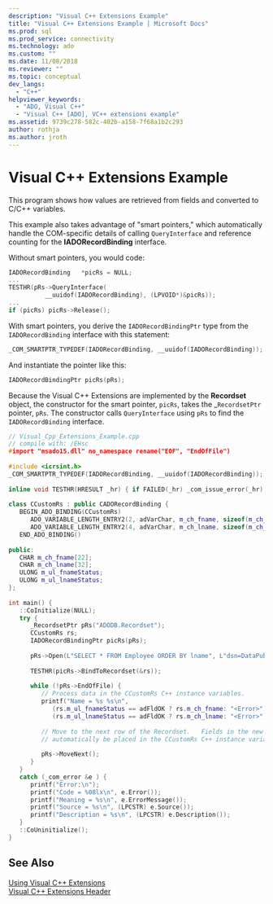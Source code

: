 ```yaml
---
description: "Visual C++ Extensions Example"
title: "Visual C++ Extensions Example | Microsoft Docs"
ms.prod: sql
ms.prod_service: connectivity
ms.technology: ado
ms.custom: ""
ms.date: 11/08/2018
ms.reviewer: ""
ms.topic: conceptual
dev_langs: 
  - "C++"
helpviewer_keywords: 
  - "ADO, Visual C++"
  - "Visual C++ [ADO], VC++ extensions example"
ms.assetid: 9739c278-582c-402b-a158-7f68a1b2c293
author: rothja
ms.author: jroth
---
```

# Visual C++ Extensions Example
This program shows how values are retrieved from fields and converted to C/C++ variables.  
  
 This example also takes advantage of "smart pointers," which automatically handle the COM-specific details of calling `QueryInterface` and reference counting for the **IADORecordBinding** interface.  
  
 Without smart pointers, you would code:  
  
```cpp
IADORecordBinding   *picRs = NULL;  
...  
TESTHR(pRs->QueryInterface(  
          __uuidof(IADORecordBinding), (LPVOID*)&picRs));  
...  
if (picRs) picRs->Release();  
```  
  
 With smart pointers, you derive the `IADORecordBindingPtr` type from the `IADORecordBinding` interface with this statement:  
  
```cpp
_COM_SMARTPTR_TYPEDEF(IADORecordBinding, __uuidof(IADORecordBinding));  
```  
  
 And instantiate the pointer like this:  
  
```cpp
IADORecordBindingPtr picRs(pRs);  
```  
  
 Because the Visual C++ Extensions are implemented by the **Recordset** object, the constructor for the smart pointer, `picRs`, takes the _`RecordsetPtr` pointer, `pRs`. The constructor calls `QueryInterface` using `pRs` to find the `IADORecordBinding` interface.  
  
```cpp
// Visual_Cpp_Extensions_Example.cpp  
// compile with: /EHsc  
#import "msado15.dll" no_namespace rename("EOF", "EndOfFile")  
  
#include <icrsint.h>  
_COM_SMARTPTR_TYPEDEF(IADORecordBinding, __uuidof(IADORecordBinding));  
  
inline void TESTHR(HRESULT _hr) { if FAILED(_hr) _com_issue_error(_hr); }  
  
class CCustomRs : public CADORecordBinding {  
   BEGIN_ADO_BINDING(CCustomRs)  
      ADO_VARIABLE_LENGTH_ENTRY2(2, adVarChar, m_ch_fname, sizeof(m_ch_fname), m_ul_fnameStatus, false)  
      ADO_VARIABLE_LENGTH_ENTRY2(4, adVarChar, m_ch_lname, sizeof(m_ch_lname), m_ul_lnameStatus, false)  
   END_ADO_BINDING()  
  
public:  
   CHAR m_ch_fname[22];  
   CHAR m_ch_lname[32];  
   ULONG m_ul_fnameStatus;  
   ULONG m_ul_lnameStatus;  
};  
  
int main() {  
   ::CoInitialize(NULL);  
   try {  
      _RecordsetPtr pRs("ADODB.Recordset");  
      CCustomRs rs;  
      IADORecordBindingPtr picRs(pRs);  
  
      pRs->Open(L"SELECT * FROM Employee ORDER BY lname", L"dsn=DataPubs;Trusted_Connection=yes;", adOpenStatic, adLockOptimistic, adCmdText);  
  
      TESTHR(picRs->BindToRecordset(&rs));  
  
      while (!pRs->EndOfFile) {  
         // Process data in the CCustomRs C++ instance variables.  
         printf("Name = %s %s\n",  
            (rs.m_ul_fnameStatus == adFldOK ? rs.m_ch_fname: "<Error>"),   
            (rs.m_ul_lnameStatus == adFldOK ? rs.m_ch_lname: "<Error>") );  
  
         // Move to the next row of the Recordset.   Fields in the new row will   
         // automatically be placed in the CCustomRs C++ instance variables.  
  
         pRs->MoveNext();  
      }  
   }  
   catch (_com_error &e ) {  
      printf("Error:\n");  
      printf("Code = %08lx\n", e.Error());  
      printf("Meaning = %s\n", e.ErrorMessage());  
      printf("Source = %s\n", (LPCSTR) e.Source());  
      printf("Description = %s\n", (LPCSTR) e.Description());  
   }  
   ::CoUninitialize();  
}  
```  
  
## See Also  
 [Using Visual C++ Extensions](./using-visual-c-extensions.md)   
 [Visual C++ Extensions Header](./visual-c-extensions-header.md)